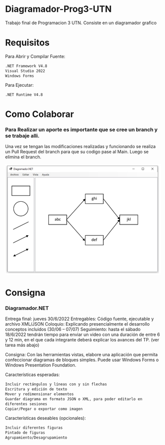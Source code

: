 # Diagramador-Prog3-UTN
Trabajo final de Programacion 3 UTN. Consiste en un diagramador grafico

# Requisitos
Para Abrir y Compilar Fuente:

    .NET Framework V4.8
    Visual Studio 2022
    Windows Forms

Para Ejecutar:

    .NET Runtime V4.8

# Como Colaborar
### Para Realizar un aporte es importante que se cree un branch y se trabaje alli.
Una vez se tengan las modificaciones realizadas y funcionando se realiza un Pull Request del branch para que su codigo pase al Main.
Luego se elimina el branch.

![Image text](https://github.com/Agustin-Basilio-Matijasevich/Diagramador-Prog3-UTN/blob/main/ejemplo%20TP.jpg)

# Consigna
### Diagramador.NET

Entrega final: jueves 30/6/2022
Entregables: Código fuente, ejecutable y archivo XML/JSON
Coloquio: Explicando presencialmente el desarrollo conceptos incluidos (30/06 – 07/07)
Seguimiento: hasta el sábado 18/6/2022 tendrán tiempo para enviar un video con una duración de entre 6 y 12 min, en el que cada integrante deberá explicar los avances del TP. (ver tarea más abajo)

Consigna: Con las herramientas vistas, elabore una aplicación que permita confeccionar diagramas de bloques simples. Puede usar Windows Forms o Windows Presentation Foundation.

 Características esperadas:

    Incluir rectángulos y líneas con y sin flechas
    Escritura y edición de texto
    Mover y redimensionar elementos
    Guardar diagrama en formato JSON o XML, para poder editarlo en diferentes sesiones
    Copiar/Pegar o exportar como imagen

Características deseables (opcionales):

    Incluir diferentes figuras
    Pintado de figuras
    Agrupamiento/Desagrupamiento
